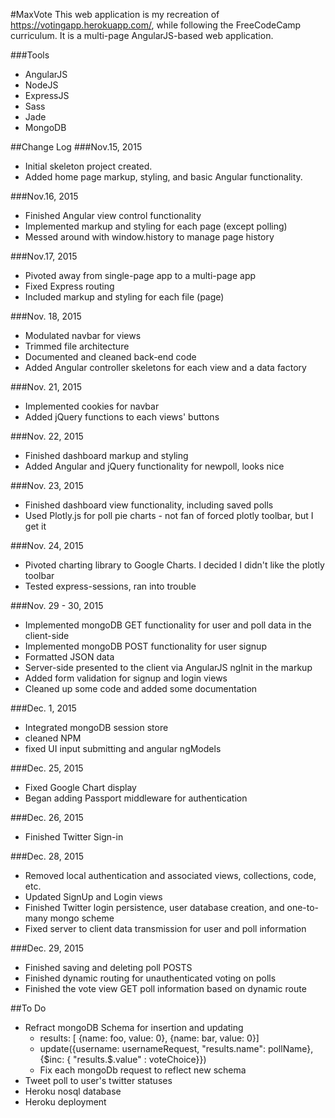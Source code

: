 #MaxVote
This web application is my recreation of https://votingapp.herokuapp.com/, while following
the FreeCodeCamp curriculum. It is a multi-page AngularJS-based web application.

###Tools
  * AngularJS
  * NodeJS
  * ExpressJS
  * Sass
  * Jade
  * MongoDB

##Change Log
###Nov.15, 2015
  * Initial skeleton project created.
  * Added home page markup, styling, and basic Angular functionality.

###Nov.16, 2015
  * Finished Angular view control functionality
  * Implemented markup and styling for each page (except polling)
  * Messed around with window.history to manage page history

###Nov.17, 2015
  * Pivoted away from single-page app to a multi-page app
  * Fixed Express routing
  * Included markup and styling for each file (page)

###Nov. 18, 2015
  * Modulated navbar for views
  * Trimmed file architecture
  * Documented and cleaned back-end code
  * Added Angular controller skeletons for each view and a data factory

###Nov. 21, 2015
  * Implemented cookies for navbar
  * Added jQuery functions to each views' buttons

###Nov. 22, 2015
  * Finished dashboard markup and styling
  * Added Angular and jQuery functionality for newpoll, looks nice

###Nov. 23, 2015
  * Finished dashboard view functionality, including saved polls
  * Used Plotly.js for poll pie charts - not fan of forced plotly toolbar, but I get it

###Nov. 24, 2015
  * Pivoted charting library to Google Charts. I decided I didn't like the plotly toolbar
  * Tested express-sessions, ran into trouble

###Nov. 29 - 30, 2015
  * Implemented mongoDB GET functionality for user and poll data in the client-side
  * Implemented mongoDB POST functionality for user signup
  * Formatted JSON data
  * Server-side presented to the client via AngularJS ngInit in the markup
  * Added form validation for signup and login views
  * Cleaned up some code and added some documentation

###Dec. 1, 2015
  * Integrated mongoDB session store
  * cleaned NPM
  * fixed UI input submitting and angular ngModels

###Dec. 25, 2015
  * Fixed Google Chart display
  * Began adding Passport middleware for authentication

###Dec. 26, 2015
  * Finished Twitter Sign-in

###Dec. 28, 2015
  * Removed local authentication and associated views, collections, code, etc.
  * Updated SignUp and Login views
  * Finished Twitter login persistence, user database creation, and one-to-many mongo scheme
  * Fixed server to client data transmission for user and poll information

###Dec. 29, 2015
  * Finished saving and deleting poll POSTS
  * Finished dynamic routing for unauthenticated voting on polls
  * Finished the vote view GET poll information based on dynamic route

##To Do
  * Refract mongoDB Schema for insertion and updating
    * results: [ {name: foo, value: 0}, {name: bar, value: 0}]
    * update({username: usernameRequest, "results.name": pollName}, {$inc: { "results.$.value" : voteChoice}})
    * Fix each mongoDb request to reflect new schema
  * Tweet poll to user's twitter statuses
  * Heroku nosql database
  * Heroku deployment
